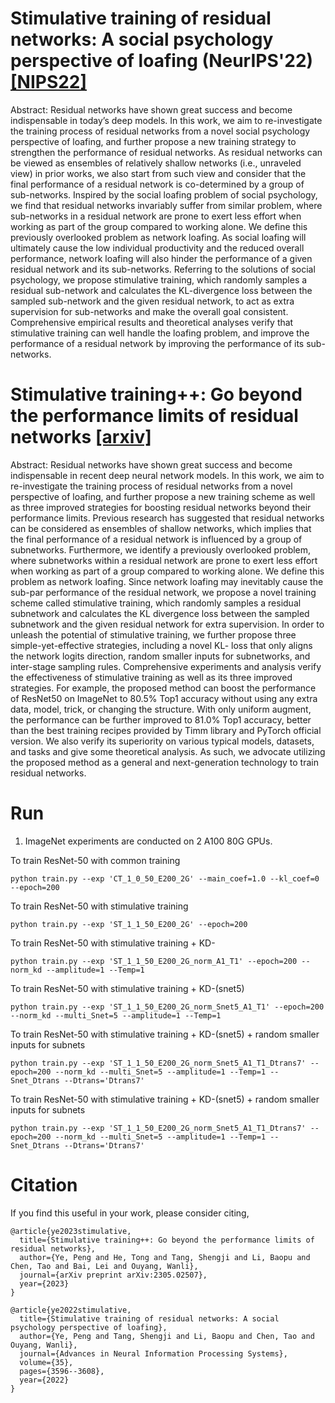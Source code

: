 # Stimulative training of residual networks: A social psychology perspective of loafing (NeurIPS'22) [[NIPS22]](https://proceedings.neurips.cc/paper_files/paper/2022/hash/1757af1fe1429801bdf3abf5600f8bba-Abstract-Conference.html)
Abstract: Residual networks have shown great success and become indispensable in today’s deep models. In this work, we aim to re-investigate the training process of residual networks from a novel social psychology perspective of loafing, and further propose a new training strategy to strengthen the performance of residual networks. As residual networks can be viewed as ensembles of relatively shallow networks (i.e., unraveled view) in prior works, we also start from such view and consider that the final performance of a residual network is co-determined by a group of sub-networks. Inspired by the social loafing problem of social psychology, we find that residual networks invariably suffer from similar problem, where sub-networks in a residual network are prone to exert less effort when working as part of the group compared to working alone. We define this previously overlooked problem as network loafing. As social loafing will ultimately cause the low individual productivity and the reduced overall performance, network loafing will also hinder the performance of a given residual network and its sub-networks. Referring to the solutions of social psychology, we propose stimulative training, which randomly samples a residual sub-network and calculates the KL-divergence loss between the sampled sub-network and the given residual network, to act as extra supervision for sub-networks and make the overall goal consistent. Comprehensive empirical results and theoretical analyses verify that stimulative training can well handle the loafing problem, and improve the performance of a residual network by improving the performance of its sub-networks.

# Stimulative training++: Go beyond the performance limits of residual networks [[arxiv]](https://arxiv.org/abs/2305.02507)
Abstract: Residual networks have shown great success and become indispensable in recent deep neural network models. In this work, we aim to re-investigate the training process of residual networks from a novel perspective of loafing, and further propose a new training scheme as well as three improved strategies for boosting residual networks beyond their performance limits. Previous research has suggested that residual networks can be considered as ensembles of shallow networks, which implies that the final performance of a residual network is influenced by a group of subnetworks. Furthermore, we identify a previously overlooked problem, where subnetworks within a residual network are prone to exert less effort when working as part of a group compared to working alone. We define this problem as network loafing. Since network loafing may inevitably cause the sub-par performance of the residual network, we propose a novel training scheme called stimulative training, which randomly samples a residual subnetwork and calculates the KL divergence loss between the sampled subnetwork and the given residual network for extra supervision. In order to unleash the potential of stimulative training, we further propose three simple-yet-effective strategies, including a novel KL- loss that only aligns the network logits direction, random smaller inputs for subnetworks, and inter-stage sampling rules. Comprehensive experiments and analysis verify the effectiveness of stimulative training as well as its three improved strategies. For example, the proposed method can boost the performance of ResNet50 on ImageNet to 80.5% Top1 accuracy without using any extra data, model, trick, or changing the structure. With only uniform augment, the performance can be further improved to 81.0% Top1 accuracy, better than the best training recipes provided by Timm library and PyTorch official version. We also verify its superiority on various typical models, datasets, and tasks and give some theoretical analysis. As such, we advocate utilizing the proposed method as a general and next-generation technology to train residual networks.

# Run
1. ImageNet experiments are conducted on 2 A100 80G GPUs.

To train ResNet-50 with common training
```
python train.py --exp 'CT_1_0_50_E200_2G' --main_coef=1.0 --kl_coef=0 --epoch=200 
```

To train ResNet-50 with stimulative training
```
python train.py --exp 'ST_1_1_50_E200_2G' --epoch=200 
```

To train ResNet-50 with stimulative training + KD-
```
python train.py --exp 'ST_1_1_50_E200_2G_norm_A1_T1' --epoch=200 --norm_kd --amplitude=1 --Temp=1 
```

To train ResNet-50 with stimulative training + KD-(snet5)  
```
python train.py --exp 'ST_1_1_50_E200_2G_norm_Snet5_A1_T1' --epoch=200 --norm_kd --multi_Snet=5 --amplitude=1 --Temp=1 
```

To train ResNet-50 with stimulative training + KD-(snet5) + random smaller inputs for subnets
```
python train.py --exp 'ST_1_1_50_E200_2G_norm_Snet5_A1_T1_Dtrans7' --epoch=200 --norm_kd --multi_Snet=5 --amplitude=1 --Temp=1 --Snet_Dtrans --Dtrans='Dtrans7'
```

To train ResNet-50 with stimulative training + KD-(snet5) + random smaller inputs for subnets
```
python train.py --exp 'ST_1_1_50_E200_2G_norm_Snet5_A1_T1_Dtrans7' --epoch=200 --norm_kd --multi_Snet=5 --amplitude=1 --Temp=1 --Snet_Dtrans --Dtrans='Dtrans7'
```

<!-- To test a pre-trained model,

Modify `test_only: False` to `test_only: True` in .yml file to enable testing. 

Modify `pretrained: /PATH/TO/YOUR/WEIGHTS` to assign pre-trained weights. -->

<!-- # Results
1. ImageNet classification accuacy.  -->



# Citation
If you find this useful in your work, please consider citing,
```
@article{ye2023stimulative,
  title={Stimulative training++: Go beyond the performance limits of residual networks},
  author={Ye, Peng and He, Tong and Tang, Shengji and Li, Baopu and Chen, Tao and Bai, Lei and Ouyang, Wanli},
  journal={arXiv preprint arXiv:2305.02507},
  year={2023}
}

@article{ye2022stimulative,
  title={Stimulative training of residual networks: A social psychology perspective of loafing},
  author={Ye, Peng and Tang, Shengji and Li, Baopu and Chen, Tao and Ouyang, Wanli},
  journal={Advances in Neural Information Processing Systems},
  volume={35},
  pages={3596--3608},
  year={2022}
}

```

